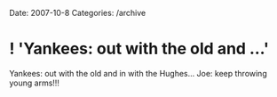 Date: 2007-10-8
Categories: /archive

# ! 'Yankees: out with the old and …'

Yankees: out with the old and in with the Hughes... Joe: keep throwing young arms!!!
